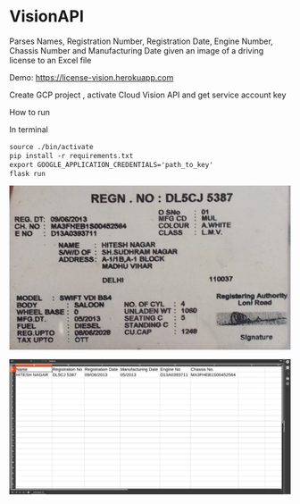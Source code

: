 # VisionAPI

Parses Names, Registration Number, Registration Date, Engine Number, Chassis Number and Manufacturing Date given an image of a driving license to an Excel file

Demo: https://license-vision.herokuapp.com

Create GCP project , activate Cloud Vision API and get service account key

How to run

In terminal

```
source ./bin/activate
pip install -r requirements.txt
export GOOGLE_APPLICATION_CREDENTIALS='path_to_key'
flask run
```

![Driving License](https://github.com/Nirmal2000/VisionAPI/blob/master/static/9.jpg)

![Result](https://github.com/Nirmal2000/VisionAPI/blob/master/static/result.jpg)

